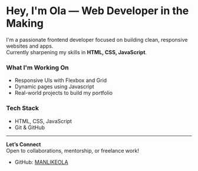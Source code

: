 # Hey, I'm Ola — Web Developer in the Making

I'm a passionate frontend developer focused on building clean, responsive websites and apps.  
Currently sharpening my skills in **HTML, CSS, JavaScript**.

### What I'm Working On
- Responsive UIs with Flexbox and Grid
- Dynamic pages using Javascript
- Real-world projects to build my portfolio

### Tech Stack
- HTML, CSS, JavaScript
- Git & GitHub

---

**Let’s Connect**  
Open to collaborations, mentorship, or freelance work!

- GitHub: [MANLIKEOLA](https://github.com/MANLIKEOLA)
